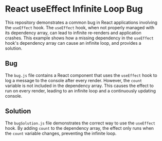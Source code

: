 # React useEffect Infinite Loop Bug

This repository demonstrates a common bug in React applications involving the `useEffect` hook.  The `useEffect` hook, when not properly managed with its dependency array, can lead to infinite re-renders and application crashes. This example shows how a missing dependency in the `useEffect` hook's dependency array can cause an infinite loop, and provides a solution.

## Bug

The `bug.js` file contains a React component that uses the `useEffect` hook to log a message to the console after every render. However, the `count` variable is not included in the dependency array.  This causes the effect to run on every render, leading to an infinite loop and a continuously updating console.

## Solution

The `bugSolution.js` file demonstrates the correct way to use the `useEffect` hook.  By adding `count` to the dependency array, the effect only runs when the `count` variable changes, preventing the infinite loop.